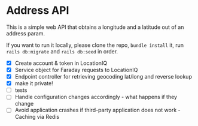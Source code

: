 # Address API

This is a simple web API that obtains a longitude and a latitude out of an address param.

If you want to run it locally, please clone the repo, `bundle install` it, run `rails db:migrate` and `rails db:seed` in order.

- [x] Create account & token in LocationIQ
- [x] Service object for Faraday requests to LocationIQ
- [x] Endpoint controller for retrieving geocoding lat/long and reverse lookup
- [x] make it private!
- [ ] tests
- [ ] Handle configuration changes accordingly - what happens if they change
- [ ] Avoid application crashes if third-party application does not work - Caching via Redis
